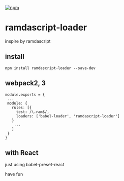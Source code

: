 [![npm](https://img.shields.io/npm/v/ramdascript-loader.svg)](https://www.npmjs.com/package/ramdascript-loader)

# ramdascript-loader

inspire by ramdascript


## install

`npm install ramdascript-loader --save-dev`

## webpack2, 3

```
module.exports = {
 ...
 module: {
   rules: [{
     test: /\.ram$/,
     loaders: ['babel-loader', 'ramdascript-loader']
   }
    ...
   ]
 }
}
```


## with React

just using babel-preset-react

have fun
